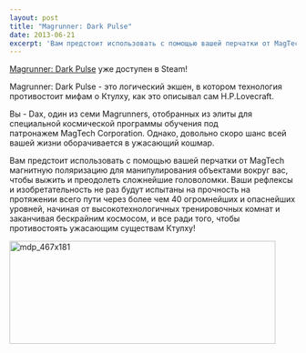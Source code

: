```yaml
---
layout: post
title: "Magrunner: Dark Pulse"
date: 2013-06-21
excerpt: 'Вам предстоит использовать с помощью вашей перчатки от MagTech магнитную поляризацию для манипулирования объектами вокруг вас, чтобы выжить и преодолеть сложнейшие головоломки. Ваши рефлексы и изобретательность не раз будут испытаны на прочность на протяжении всего пути через более чем 40 огромнейших и опаснейших уровней, начиная от высокотехнологичных тренировочных комнат и заканчивая бескрайним космосом, и все ради того, чтобы противостоять ужасающим существам Ктулху!'
---
```


<a href="http://store.steampowered.com/app/209630/" target="_blank">Magrunner: Dark Pulse</a> уже доступен в Steam!

Magrunner: Dark Pulse - это логический экшен, в котором технология противостоит мифам о Ктулху, как это описывал сам H.P.Lovecraft.

Вы - Dax, один из семи Magrunners, отобранных из элиты для специальной космической программы обучения под патронажем MagTech Corporation. Однако, довольно скоро шанс всей вашей жизни оборачивается в ужасающий кошмар.

Вам предстоит использовать с помощью вашей перчатки от MagTech магнитную поляризацию для манипулирования объектами вокруг вас, чтобы выжить и преодолеть сложнейшие головоломки. Ваши рефлексы и изобретательность не раз будут испытаны на прочность на протяжении всего пути через более чем 40 огромнейших и опаснейших уровней, начиная от высокотехнологичных тренировочных комнат и заканчивая бескрайним космосом, и все ради того, чтобы противостоять ужасающим существам Ктулху!

<a href="http://store.steampowered.com/app/209630/" target="_blank"><img class="aligncenter size-full wp-image-2785" alt="mdp_467x181" src="http://gamersoul.ru/wp-content/uploads/2013/06/mdp_467x181.jpg" width="467" height="181" /></a>